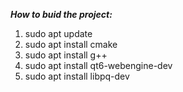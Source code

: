 ***How to buid the project:***
1. sudo apt update
2. sudo apt install cmake
3. sudo apt install g++
4. sudo apt install qt6-webengine-dev
5. sudo apt install libpq-dev